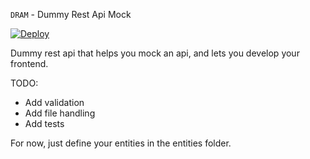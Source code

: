 `DRAM` - Dummy Rest Api Mock

[![Deploy](https://www.herokucdn.com/deploy/button.svg)](https://heroku.com/deploy?template=https://github.com/heroku/node-js-sample)

Dummy rest api that helps you mock an api, and lets you develop your frontend.

TODO:
  * Add validation
  * Add file handling
  * Add tests
  
  
For now, just define your entities in the entities folder.
